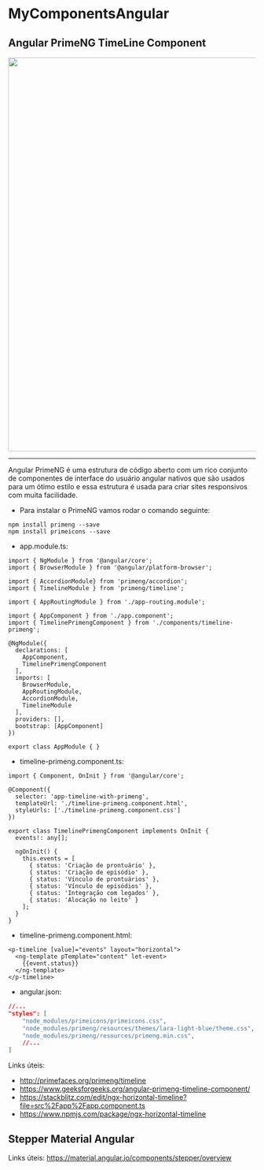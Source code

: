 # MyComponentsAngular

## Angular PrimeNG TimeLine Component

<div align="center">
  <img width="800" src="https://user-images.githubusercontent.com/86172286/211565016-17484606-be37-4ba9-9127-b059bc39491c.jpeg" >
</div>

<hr />

Angular PrimeNG é uma estrutura de código aberto com um rico conjunto de componentes de interface do usuário angular nativos que são usados ​​para um ótimo estilo e essa estrutura é usada para criar sites responsivos com muita facilidade.

- Para instalar o PrimeNG vamos rodar o comando seguinte:

``` 
npm install primeng --save 
npm install primeicons --save
```

- app.module.ts:

``` TS
import { NgModule } from '@angular/core';
import { BrowserModule } from '@angular/platform-browser';

import { AccordionModule} from 'primeng/accordion';
import { TimelineModule } from 'primeng/timeline';

import { AppRoutingModule } from './app-routing.module';

import { AppComponent } from './app.component';
import { TimelinePrimengComponent } from './components/timeline-primeng';

@NgModule({
  declarations: [
    AppComponent,
    TimelinePrimengComponent
  ],
  imports: [
    BrowserModule,
    AppRoutingModule,
    AccordionModule,
    TimelineModule
  ],
  providers: [],
  bootstrap: [AppComponent]
})

export class AppModule { }
```

- timeline-primeng.component.ts: 

``` TS
import { Component, OnInit } from '@angular/core';

@Component({
  selector: 'app-timeline-with-primeng',
  templateUrl: './timeline-primeng.component.html',
  styleUrls: ['./timeline-primeng.component.css']
})

export class TimelinePrimengComponent implements OnInit {
  events!: any[];

  ngOnInit() {
    this.events = [
      { status: 'Criação de prontuário' },
      { status: 'Criação de episódio' },
      { status: 'Vínculo de prontuários' },
      { status: 'Vínculo de episódios' },
      { status: 'Integração com legados' },
      { status: 'Alocação no leito' }
    ];
  }
}
```

- timeline-primeng.component.html:

``` TS
<p-timeline [value]="events" layout="horizontal">
  <ng-template pTemplate="content" let-event>
    {{event.status}}
  </ng-template>
</p-timeline>
```

- angular.json:

``` JSON
//...
"styles": [
    "node_modules/primeicons/primeicons.css",
    "node_modules/primeng/resources/themes/lara-light-blue/theme.css",
    "node_modules/primeng/resources/primeng.min.css",
    //...
]
```

Links úteis: 
- http://primefaces.org/primeng/timeline
- https://www.geeksforgeeks.org/angular-primeng-timeline-component/
- https://stackblitz.com/edit/ngx-horizontal-timeline?file=src%2Fapp%2Fapp.component.ts
- https://www.npmjs.com/package/ngx-horizontal-timeline


## Stepper Material Angular

Links úteis: https://material.angular.io/components/stepper/overview
